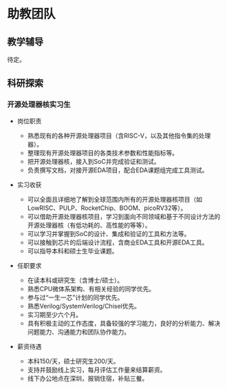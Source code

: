 # 助教团队

## 教学辅导

待定。

## 科研探索


### 开源处理器核实习生

- 岗位职责
  - 熟悉现有的各种开源处理器项目（含RISC-V，以及其他指令集的处理器）。
  - 整理现有开源处理器项目的各类技术参数和性能指标等。
  - 把开源处理器核，接入到SoC并完成验证和测试。
  - 负责撰写文档，对接开源EDA项目，配合EDA课题组完成工具测试。

- 实习收获
  - 可以全面且详细地了解到全球范围内所有的开源处理器核项目（如LowRISC、PULP、RocketChip、BOOM、picoRV32等）。
  - 可以借助开源处理器核项目，学习到面向不同领域和基于不同设计方法的开源处理器核（有低功耗的、高性能的等等）。
  - 可以学习并掌握到SoC的设计、集成和验证的工具和方法等。
  - 可以接触到芯片的后端设计流程，含商业EDA工具和开源EDA工具。
  - 可以指导本科和硕士生毕业课题。

- 任职要求
  - 在读本科或研究生（含博士/硕士）。
  - 熟悉CPU微体系架构、有相关经验的同学优先。
  - 参与过“一生一芯”计划的同学优先。
  - 熟悉Verilog/SystemVerilog/Chisel优先。
  - 实习期至少六个月。
  - 具有积极主动的工作态度，具备较强的学习能力，良好的分析能力、解决问题能力、沟通能力和团队协作能力。

- 薪资待遇
  - 本科150/天，硕士研究生200/天。
  - 支持并鼓励线上实习，每月评估工作量来结算薪资。
  - 线下办公地点在深圳，报销住宿，补贴三餐。
